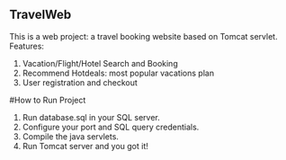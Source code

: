 ## TravelWeb

This is a web project: a travel booking website based on Tomcat servlet.
Features:
1. Vacation/Flight/Hotel Search and Booking
2. Recommend Hotdeals: most popular vacations plan
3. User registration and checkout

#How to Run Project
1. Run database.sql in your SQL server.
2. Configure your port and SQL query credentials.
3. Compile the java servlets.
4. Run Tomcat server and you got it!
